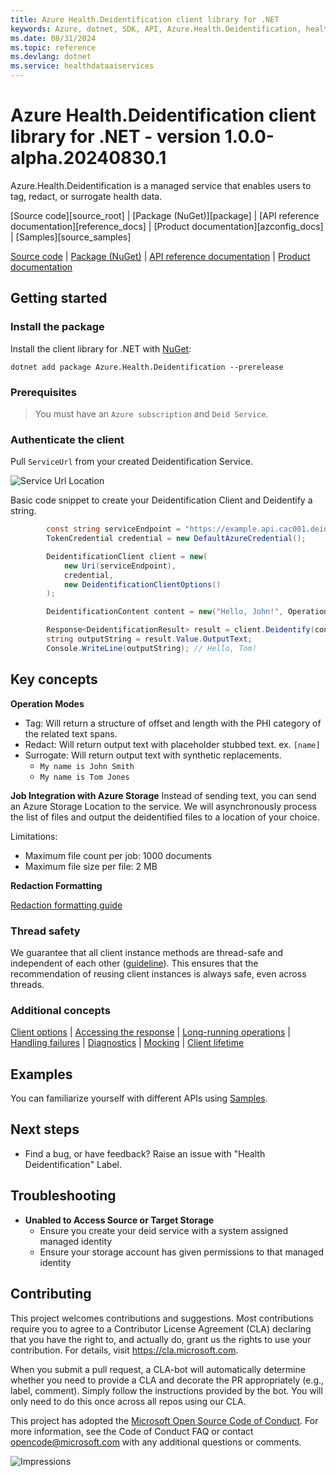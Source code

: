 ```yaml
---
title: Azure Health.Deidentification client library for .NET
keywords: Azure, dotnet, SDK, API, Azure.Health.Deidentification, healthdataaiservices
ms.date: 08/31/2024
ms.topic: reference
ms.devlang: dotnet
ms.service: healthdataaiservices
---
```

# Azure Health.Deidentification client library for .NET - version 1.0.0-alpha.20240830.1 


Azure.Health.Deidentification is a managed service that enables users to tag, redact, or surrogate health data.


<!-- TODO Add operation links once docs are generated -->

[Source code][source_root] | [Package (NuGet)][package] | [API reference documentation][reference_docs] | [Product documentation][azconfig_docs] | [Samples][source_samples]

  [Source code](https://github.com/Azure/azure-sdk-for-net/blob/main/sdk/healthdataaiservices/Azure.Health.Deidentification/src) | [Package (NuGet)](https://www.nuget.org/packages) | [API reference documentation](https://azure.github.io/azure-sdk-for-net) | [Product documentation](/azure)

## Getting started


### Install the package

Install the client library for .NET with [NuGet](https://www.nuget.org/ ):

```dotnetcli
dotnet add package Azure.Health.Deidentification --prerelease
```

### Prerequisites

> You must have an `Azure subscription` and `Deid Service`.

### Authenticate the client

Pull `ServiceUrl` from your created Deidentification Service.

![Service Url Location](docs/images/ServiceUrl_Location.png)

Basic code snippet to create your Deidentification Client and Deidentify a string.

```cs
        const string serviceEndpoint = "https://example.api.cac001.deid.azure.com";
        TokenCredential credential = new DefaultAzureCredential();

        DeidentificationClient client = new(
            new Uri(serviceEndpoint),
            credential,
            new DeidentificationClientOptions()
        );

        DeidentificationContent content = new("Hello, John!", OperationType.Surrogate, DocumentDataType.Plaintext);

        Response<DeidentificationResult> result = client.Deidentify(content);
        string outputString = result.Value.OutputText;
        Console.WriteLine(outputString); // Hello, Tom!
```

## Key concepts

**Operation Modes**
- Tag: Will return a structure of offset and length with the PHI category of the related text spans.
- Redact: Will return output text with placeholder stubbed text. ex. `[name]`
- Surrogate: Will return output text with synthetic replacements.
  - `My name is John Smith`
  - `My name is Tom Jones`

**Job Integration with Azure Storage**
Instead of sending text, you can send an Azure Storage Location to the service. We will asynchronously
process the list of files and output the deidentified files to a location of your choice.

Limitations:
- Maximum file count per job: 1000 documents
- Maximum file size per file: 2 MB

**Redaction Formatting**

[Redaction formatting guide](https://github.com/Azure/azure-sdk-for-net/blob/main/sdk/healthdataaiservices/Azure.Health.Deidentification/docs/HowTo-RedactionFormatting.md)

### Thread safety

We guarantee that all client instance methods are thread-safe and independent of each other ([guideline](https://azure.github.io/azure-sdk/dotnet_introduction.html#dotnet-service-methods-thread-safety)). This ensures that the recommendation of reusing client instances is always safe, even across threads.

### Additional concepts
<!-- CLIENT COMMON BAR -->
[Client options](https://github.com/Azure/azure-sdk-for-net/blob/main/sdk/core/Azure.Core/README.md#configuring-service-clients-using-clientoptions) |
[Accessing the response](https://github.com/Azure/azure-sdk-for-net/blob/main/sdk/core/Azure.Core/README.md#accessing-http-response-details-using-responset) |
[Long-running operations](https://github.com/Azure/azure-sdk-for-net/blob/main/sdk/core/Azure.Core/README.md#consuming-long-running-operations-using-operationt) |
[Handling failures](https://github.com/Azure/azure-sdk-for-net/blob/main/sdk/core/Azure.Core/README.md#reporting-errors-requestfailedexception) |
[Diagnostics](https://github.com/Azure/azure-sdk-for-net/blob/main/sdk/core/Azure.Core/samples/Diagnostics.md) |
[Mocking](https://github.com/Azure/azure-sdk-for-net/blob/main/sdk/core/Azure.Core/README.md#mocking) |
[Client lifetime](https://devblogs.microsoft.com/azure-sdk/lifetime-management-and-thread-safety-guarantees-of-azure-sdk-net-clients/)
<!-- CLIENT COMMON BAR -->

## Examples

You can familiarize yourself with different APIs using [Samples](https://github.com/Azure/azure-sdk-for-net/tree/main/sdk/healthdataaiservices/Azure.Health.Deidentification/samples).

## Next steps

- Find a bug, or have feedback? Raise an issue with "Health Deidentification" Label.


## Troubleshooting

- **Unabled to Access Source or Target Storage**
  - Ensure you create your deid service with a system assigned managed identity
  - Ensure your storage account has given permissions to that managed identity

## Contributing

This project welcomes contributions and suggestions. Most contributions require
you to agree to a Contributor License Agreement (CLA) declaring that you have
the right to, and actually do, grant us the rights to use your contribution.
For details, visit https://cla.microsoft.com.

When you submit a pull request, a CLA-bot will automatically determine whether
you need to provide a CLA and decorate the PR appropriately (e.g., label,
comment). Simply follow the instructions provided by the bot. You will only
need to do this once across all repos using our CLA.

This project has adopted the
[Microsoft Open Source Code of Conduct][code_of_conduct]. For more information,
see the Code of Conduct FAQ or contact opencode@microsoft.com with any
additional questions or comments.

<!-- LINKS -->
[code_of_conduct]: https://opensource.microsoft.com/codeofconduct/
[style-guide-msft]: /style-guide/capitalization
[style-guide-cloud]: https://aka.ms/azsdk/cloud-style-guide

![Impressions](https://azure-sdk-impressions.azurewebsites.net/api/impressions/azure-sdk-for-net/sdk/healthdataaiservices/Azure.Health.Deidentification/README.png)

